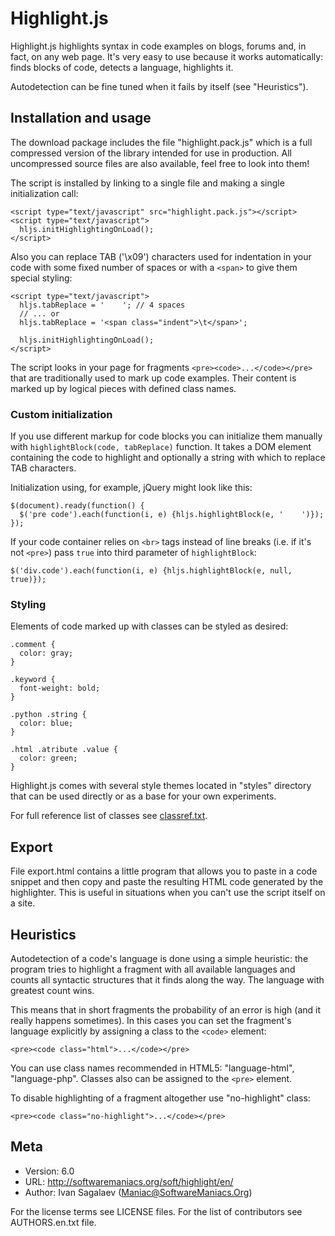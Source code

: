 # Highlight.js

Highlight.js highlights syntax in code examples on blogs, forums and,
in fact, on any web page. It's very easy to use because it works
automatically: finds blocks of code, detects a language, highlights it.

Autodetection can be fine tuned when it fails by itself (see "Heuristics").


## Installation and usage

The download package includes the file "highlight.pack.js" which is a full
compressed version of the library intended for use in production. All
uncompressed source files are also available, feel free to look into them!

The script is installed by linking to a single file and making a single
initialization call:

    <script type="text/javascript" src="highlight.pack.js"></script>
    <script type="text/javascript">
      hljs.initHighlightingOnLoad();
    </script>

Also you can replace TAB ('\x09') characters used for indentation in your code
with some fixed number of spaces or with a `<span>` to give them special
styling:

    <script type="text/javascript">
      hljs.tabReplace = '    '; // 4 spaces
      // ... or
      hljs.tabReplace = '<span class="indent">\t</span>';

      hljs.initHighlightingOnLoad();
    </script>

The script looks in your page for fragments `<pre><code>...</code></pre>`
that are traditionally used to mark up code examples. Their content is
marked up by logical pieces with defined class names.


### Custom initialization

If you use different markup for code blocks you can initialize them manually
with `highlightBlock(code, tabReplace)` function. It takes a DOM element
containing the code to highlight and optionally a string with which to replace
TAB characters.

Initialization using, for example, jQuery might look like this:

    $(document).ready(function() {
      $('pre code').each(function(i, e) {hljs.highlightBlock(e, '    ')});
    });

If your code container relies on `<br>` tags instead of line breaks (i.e. if
it's not `<pre>`) pass `true` into third parameter of `highlightBlock`:

    $('div.code').each(function(i, e) {hljs.highlightBlock(e, null, true)});


### Styling

Elements of code marked up with classes can be styled as desired:

    .comment {
      color: gray;
    }

    .keyword {
      font-weight: bold;
    }

    .python .string {
      color: blue;
    }

    .html .atribute .value {
      color: green;
    }

Highlight.js comes with several style themes located in "styles" directory that
can be used directly or as a base for your own experiments.

For full reference list of classes see [classref.txt][cr].

[cr]: http://github.com/isagalaev/highlight.js/blob/master/classref.txt


## Export

File export.html contains a little program that allows you to paste in a code
snippet and then copy and paste the resulting HTML code generated by the
highlighter. This is useful in situations when you can't use the script itself
on a site.


## Heuristics

Autodetection of a code's language is done using a simple heuristic:
the program tries to highlight a fragment with all available languages and
counts all syntactic structures that it finds along the way. The language
with greatest count wins.

This means that in short fragments the probability of an error is high
(and it really happens sometimes). In this cases you can set the fragment's
language explicitly by assigning a class to the `<code>` element:

    <pre><code class="html">...</code></pre>

You can use class names recommended in HTML5: "language-html",
"language-php". Classes also can be assigned to the `<pre>` element.

To disable highlighting of a fragment altogether use "no-highlight" class:

    <pre><code class="no-highlight">...</code></pre>


## Meta

- Version: 6.0
- URL:     http://softwaremaniacs.org/soft/highlight/en/
- Author:  Ivan Sagalaev (<Maniac@SoftwareManiacs.Org>)

For the license terms see LICENSE files.
For the list of contributors see AUTHORS.en.txt file.
